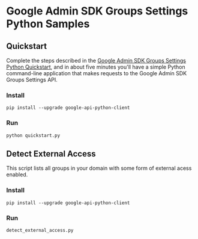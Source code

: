 # Google Admin SDK Groups Settings Python Samples

## Quickstart

Complete the steps described in the [Google Admin SDK Groups Settings Python
Quickstart](https://developers.google.com/admin-sdk/groups-settings/quickstart/python),
and in about five minutes you'll have a simple Python command-line application
that makes requests to the Google Admin SDK Groups Settings API.

### Install

```
pip install --upgrade google-api-python-client
```

### Run

```
python quickstart.py
```

## Detect External Access

This script lists all groups in your domain with some form of external acess
enabled.

### Install

```
pip install --upgrade google-api-python-client
```

### Run

```
detect_external_access.py
```

